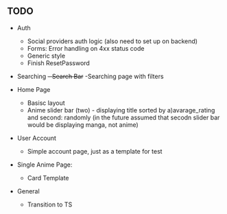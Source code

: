 ## TODO
  - Auth
	- Social providers auth logic (also need to set up on backend)
	- Forms: Error handling on 4xx status code
	- Generic style
	- Finish ResetPassword

- Searching
	~~- Search Bar~~
	-Searching page with filters

 - Home Page
	- Basisc layout
	- Anime slider bar (two) - displaying title sorted by a)avarage_rating and second: randomly (in the future assumed that secodn slider bar would be displaying manga, not anime)

- User Account
	-  Simple account page, just as a template for test

- Single Anime Page:
	- Card Template

- General 
	-  Transition to TS
